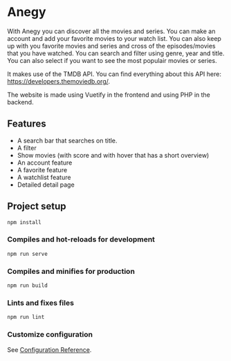 # Anegy

With Anegy you can discover all the movies and series. You can make an account and add your favorite movies to your watch list. You can also keep up with you favorite movies and series and cross of the episodes/movies that you have watched. You can search and filter using genre, year and title. You can also select if you want to see the most populair movies or series.

It makes use of the TMDB API. You can find everything about this API here: https://developers.themoviedb.org/.

The website is made using Vuetify in the frontend and using PHP in the backend.

## Features

- A search bar that searches on title.
- A filter
- Show movies (with score and with hover that has a short overview)
- An account feature
- A favorite feature
- A watchlist feature
- Detailed detail page

## Project setup

```
npm install
```

### Compiles and hot-reloads for development

```
npm run serve
```

### Compiles and minifies for production

```
npm run build
```

### Lints and fixes files

```
npm run lint
```

### Customize configuration

See [Configuration Reference](https://cli.vuejs.org/config/).
